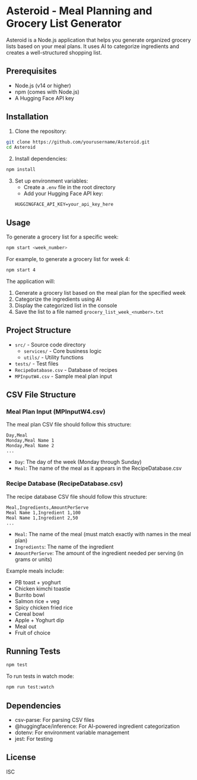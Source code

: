 # Asteroid - Meal Planning and Grocery List Generator

Asteroid is a Node.js application that helps you generate organized grocery lists based on your meal plans. It uses AI to categorize ingredients and creates a well-structured shopping list.

## Prerequisites

- Node.js (v14 or higher)
- npm (comes with Node.js)
- A Hugging Face API key

## Installation

1. Clone the repository:

```bash
git clone https://github.com/yourusername/Asteroid.git
cd Asteroid
```

2. Install dependencies:

```bash
npm install
```

3. Set up environment variables:
   - Create a `.env` file in the root directory
   - Add your Hugging Face API key:
   ```
   HUGGINGFACE_API_KEY=your_api_key_here
   ```

## Usage

To generate a grocery list for a specific week:

```bash
npm start <week_number>
```

For example, to generate a grocery list for week 4:

```bash
npm start 4
```

The application will:

1. Generate a grocery list based on the meal plan for the specified week
2. Categorize the ingredients using AI
3. Display the categorized list in the console
4. Save the list to a file named `grocery_list_week_<number>.txt`

## Project Structure

- `src/` - Source code directory
  - `services/` - Core business logic
  - `utils/` - Utility functions
- `tests/` - Test files
- `RecipeDatabase.csv` - Database of recipes
- `MPInputW4.csv` - Sample meal plan input

## CSV File Structure

### Meal Plan Input (MPInputW4.csv)

The meal plan CSV file should follow this structure:

```csv
Day,Meal
Monday,Meal Name 1
Monday,Meal Name 2
...
```

- `Day`: The day of the week (Monday through Sunday)
- `Meal`: The name of the meal as it appears in the RecipeDatabase.csv

### Recipe Database (RecipeDatabase.csv)

The recipe database CSV file should follow this structure:

```csv
Meal,Ingredients,AmountPerServe
Meal Name 1,Ingredient 1,100
Meal Name 1,Ingredient 2,50
...
```

- `Meal`: The name of the meal (must match exactly with names in the meal plan)
- `Ingredients`: The name of the ingredient
- `AmountPerServe`: The amount of the ingredient needed per serving (in grams or units)

Example meals include:

- PB toast + yoghurt
- Chicken kimchi toastie
- Burrito bowl
- Salmon rice + veg
- Spicy chicken fried rice
- Cereal bowl
- Apple + Yoghurt dip
- Meal out
- Fruit of choice

## Running Tests

```bash
npm test
```

To run tests in watch mode:

```bash
npm run test:watch
```

## Dependencies

- csv-parse: For parsing CSV files
- @huggingface/inference: For AI-powered ingredient categorization
- dotenv: For environment variable management
- jest: For testing

## License

ISC

